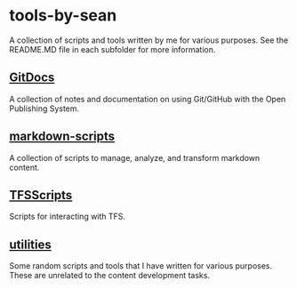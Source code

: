 # tools-by-sean

A collection of scripts and tools written by me for various purposes. See the README.MD file in
each subfolder for more information.

## [GitDocs](GitDocs)

A collection of notes and documentation on using Git/GitHub with the Open Publishing System.

## [markdown-scripts](markdown-scripts)

A collection of scripts to manage, analyze, and transform markdown content.

## [TFSScripts](TFSScripts)

Scripts for interacting with TFS.
## [utilities](utilities)

Some random scripts and tools that I have written for various purposes. These are unrelated to the
content development tasks.
